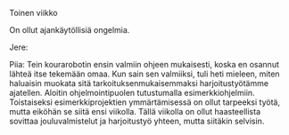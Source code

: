 Toinen viikko

On ollut ajankäytöllisiä ongelmia.

Jere:

Piia: Tein kourarobotin ensin valmiin ohjeen mukaisesti, koska en osannut lähteä itse tekemään omaa. Kun sain sen valmiiksi, tuli heti mieleen, miten haluaisin muokata sitä tarkoituksenmukaisemmaksi harjoitustyötämme ajatellen. Aloitin ohjelmointipuolen tutustumalla esimerkkiohjelmiin. Toistaiseksi esimerkkiprojektien ymmärtämisessä on ollut tarpeeksi työtä, mutta eiköhän se siitä ensi viikolla. Tällä viikolla on ollut haasteellista sovittaa jouluvalmistelut ja harjoitustyö yhteen, mutta siitäkin selvisin. 

